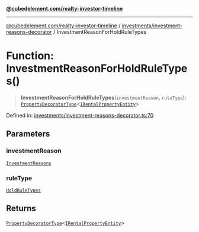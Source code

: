 [**@cubedelement.com/realty-investor-timeline**](../../../index.md)

---

[@cubedelement.com/realty-investor-timeline](../../../modules.md) / [investments/investment-reasons-decorator](../index.md) / InvestmentReasonForHoldRuleTypes

# Function: InvestmentReasonForHoldRuleTypes()

> **InvestmentReasonForHoldRuleTypes**(`investmentReason`, `ruleType`): [`PropertyDecoratorType`](../type-aliases/PropertyDecoratorType.md)\<[`IRentalPropertyEntity`](../../../properties/i-rental-property-entity/interfaces/IRentalPropertyEntity.md)\>

Defined in: [investments/investment-reasons-decorator.ts:70](https://github.com/kvernon/realty-investor-timeline/blob/604db9c08bd36b2a48c8b342796ed6cd0d1401e0/src/investments/investment-reasons-decorator.ts#L70)

## Parameters

### investmentReason

[`InvestmentReasons`](../../investment-reasons/enumerations/InvestmentReasons.md)

### ruleType

[`HoldRuleTypes`](../../../rules/hold-rule-types/enumerations/HoldRuleTypes.md)

## Returns

[`PropertyDecoratorType`](../type-aliases/PropertyDecoratorType.md)\<[`IRentalPropertyEntity`](../../../properties/i-rental-property-entity/interfaces/IRentalPropertyEntity.md)\>
